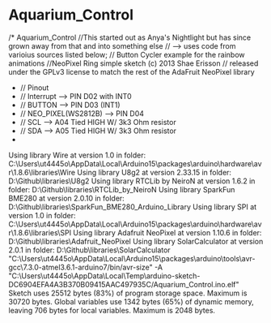 # Aquarium_Control
/* Aquarium_Control
//This started out as Anya's Nightlight but has since grown away from that and into something else
// --> uses code from varioius sources listed below;
// Button Cycler example for the rainbow animations
//NeoPixel Ring simple sketch (c) 2013 Shae Erisson
// released under the GPLv3 license to match the rest of the AdaFruit NeoPixel library

 *  // Pinout
 *  //  Interrupt           --> PIN D02 with INT0
 *  //  BUTTON              --> PIN D03 (INT1)
 *  //  NEO_PIXEL(WS2812B)  --> PIN D04
 *  //  SCL                 --> A04 Tied HIGH W/ 3k3 Ohm resistor
 *  //  SDA                 --> A05 Tied HIGH W/ 3k3 Ohm resistor
*
Using library Wire at version 1.0 in folder: C:\Users\ut4445o\AppData\Local\Arduino15\packages\arduino\hardware\avr\1.8.6\libraries\Wire 
Using library U8g2 at version 2.33.15 in folder: D:\Github\libraries\U8g2 
Using library RTCLib by NeiroN at version 1.6.2 in folder: D:\Github\libraries\RTCLib_by_NeiroN 
Using library SparkFun BME280 at version 2.0.10 in folder: D:\Github\libraries\SparkFun_BME280_Arduino_Library 
Using library SPI at version 1.0 in folder: C:\Users\ut4445o\AppData\Local\Arduino15\packages\arduino\hardware\avr\1.8.6\libraries\SPI 
Using library Adafruit NeoPixel at version 1.10.6 in folder: D:\Github\libraries\Adafruit_NeoPixel 
Using library SolarCalculator at version 2.0.1 in folder: D:\Github\libraries\SolarCalculator 
"C:\\Users\\ut4445o\\AppData\\Local\\Arduino15\\packages\\arduino\\tools\\avr-gcc\\7.3.0-atmel3.6.1-arduino7/bin/avr-size" -A "C:\\Users\\ut4445o\\AppData\\Local\\Temp\\arduino-sketch-DC6904EFA4A3B370B09415AAC497935C/Aquarium_Control.ino.elf"
Sketch uses 25512 bytes (83%) of program storage space. Maximum is 30720 bytes.
Global variables use 1342 bytes (65%) of dynamic memory, leaving 706 bytes for local variables. Maximum is 2048 bytes.